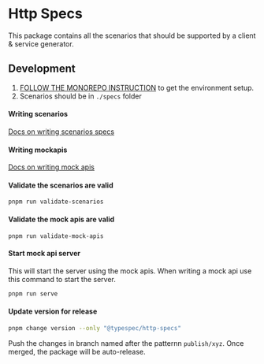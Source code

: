 # Http Specs

This package contains all the scenarios that should be supported by a client & service generator.

## Development

1. [FOLLOW THE MONOREPO INSTRUCTION](https://github.com/Azure/cadl-ranch) to get the environment setup.
2. Scenarios should be in `./specs` folder

#### Writing scenarios

[Docs on writing scenarios specs](../../docs/writing-scenario-spec.md)

#### Writing mockapis

[Docs on writing mock apis](../../docs/writing-mock-apis.md)

#### Validate the scenarios are valid

```
pnpm run validate-scenarios
```

#### Validate the mock apis are valid

```
pnpm run validate-mock-apis
```

#### Start mock api server

This will start the server using the mock apis. When writing a mock api use this command to start the server.

```bash
pnpm run serve
```

#### Update version for release

```bash
pnpm change version --only "@typespec/http-specs"
```

Push the changes in branch named after the patternn `publish/xyz`. Once merged, the package will be auto-release.
